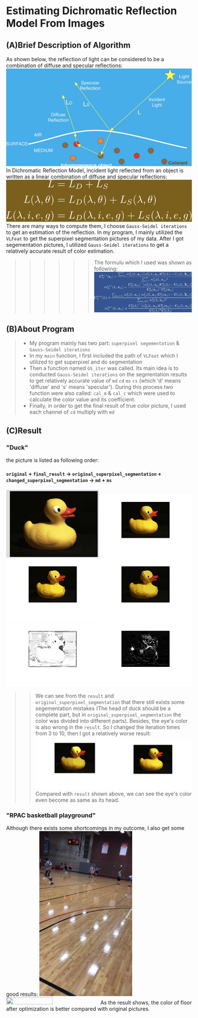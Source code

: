 # Estimating Dichromatic Reflection Model From Images 
## (A)Brief Description of Algorithm
As shown below, the reflection of light can be considered to be a combination of diffuse and specular reflections:
![](https://github.com/kong931780511/photogrammtry_midterm/blob/master/pic.jpg)
In Dichromatic Reflection Model, incident light reflected from an object is written as a linear combination of diffuse and specular reflections:
![](https://github.com/kong931780511/photogrammtry_midterm/blob/master/model_form.png)
There are many ways to compute them, I choose `Gauss-Seidel iterations` to get an estimation of the reflection.
In my program, I mainly utilized the `VLFeat` to get the superpixel segmentation pictures of my data. After I got segementation pictures, I utilized `Gauss-Seidel iterations` to get a relatively accurate result of color estimation.
>>>>>>The formulu which I used was shown as following:
![](https://github.com/kong931780511/photogrammtry_midterm/blob/master/form.jpg)
## (B)About Program
>* My program mainly has two part: `superpixel segementation` & `Gauss-Seidel iterations`
>* In my `main` function, I first included the path of `VLFeat` which I utilized to get superpixel and do segmentation
>* Then a function named `GS_iter` was called. Its main idea is to conducted `Gauss-Seidel iterations` on the segmentation results to get relatively accurate value of `md` `cd` `ms` `cs` (which 'd' means 'diffuse' and 's' means 'specular'). During this process two function were also called: `cal_m` & `cal_c` which were used to calculate the color value and its coefficient.
>* Finally, in order to get the final result of true color picture, I used each channel of `cd` multiply with `md`
## (C)Result
### "Duck" 
the picture is listed as following order: 
#### `original` + `final_result` -> `original_superpixel_segmentation` + `changed_superpixel_segmentation` -> `md` + `ms`
<img src="https://github.com/kong931780511/photogrammtry_midterm/blob/master/data/duck/6.png" width="50%" height="50%"><img src="https://github.com/kong931780511/photogrammtry_midterm/blob/master/data/duck/6_result.png" width="50%" height="50%">
<img src="https://github.com/kong931780511/photogrammtry_midterm/blob/master/data/duck/6_ori_sup.png" width="50%" height="50%"><img src="https://github.com/kong931780511/photogrammtry_midterm/blob/master/data/duck/6_change_sup.png" width="50%" height="50%">
<img src="https://github.com/kong931780511/photogrammtry_midterm/blob/master/data/duck/6_md.png" width="50%" height="50%"><img src="https://github.com/kong931780511/photogrammtry_midterm/blob/master/data/duck/6_ms.png" width="50%" height="50%">
>>We can see from the `result` and `original_superpixel_segmentation` that there still exists some segementation mistakes (The head of duck should be a complete part, but in `original_superpixel_segmentation` the color was divided into different parts). Besides, the eye's color is also wrong in the `result`.
So I changed the iteration times from 3 to 10, then I got a relatively worse result:
<img src="https://github.com/kong931780511/photogrammtry_midterm/blob/master/data/duck/test_duck_c.jpg" width="50%" height="50%"><img src="https://github.com/kong931780511/photogrammtry_midterm/blob/master/data/duck/test_duck.jpg" width="50%" height="50%">
Compared with `result` shown above, we can see the eye's color even become as same as its head.
### "RPAC basketball playground"
Although there exists some shortcomings in my outcome, I also get some good results:
<img src="https://github.com/kong931780511/photogrammtry_midterm/blob/master/data/basketball_floor/test5.jpg" width="50%" height="50%"><img src="https://github.com/kong931780511/photogrammtry_midterm/blob/master/data/basketball_floor/5_result.png" width="50%" height="50%">
As the result shows, the color of floor after optimization is better compared with original pictures.

                                  

